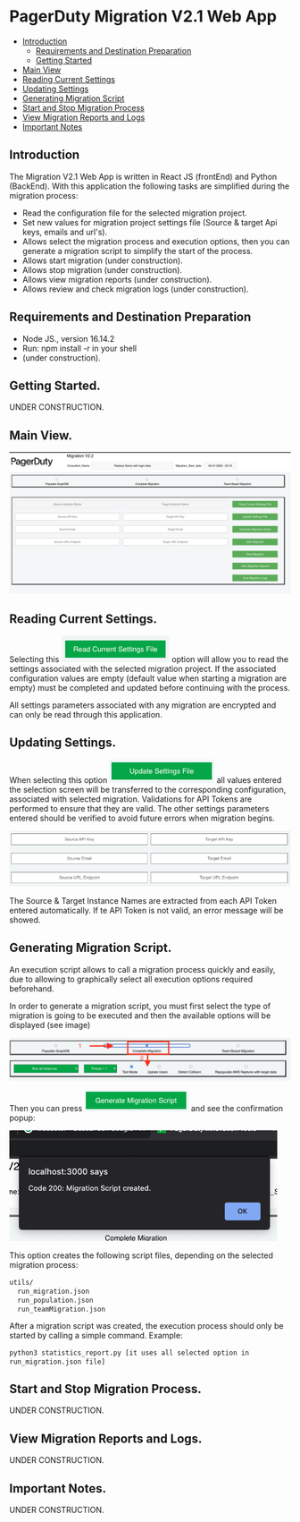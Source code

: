 # PagerDuty Migration V2.1 Web App

- [Introduction](#introduction)
    - [Requirements and Destination Preparation](#requirements-and-destination-preparation)
    - [Getting Started](#getting-started)
- [Main View](#main-view)
- [Reading Current Settings](#reading-current-settings)
- [Updating Settings](#updating-settings)
- [Generating Migration Script](#generating-migration-script)
- [Start and Stop Migration Process](#start-and-stop-migration-process)
- [View Migration Reports and Logs](#view-migration-reports-and-logs)
- [Important Notes](#important-notes)

## Introduction
The Migration V2.1 Web App is written in React JS (frontEnd) and Python (BackEnd). With this application the following tasks are simplified during the migration process:

* Read the configuration file for the selected migration project.
* Set new values for migration project settings file (Source & target Api keys, emails and url's).
* Allows select the migration process and execution options, then you can generate a migration script to simplify the start of the process.
* Allows start migration (under construction).
* Allows stop migration (under construction).
* Allows view migration reports (under construction).
* Allows review and check migration logs (under construction).


## Requirements and Destination Preparation
* Node JS., version 16.14.2
* Run: npm install -r in your shell
* (under construction).

## Getting Started.
UNDER CONSTRUCTION.


## Main View.
![](img/main_view.png)


## Reading Current Settings.
Selecting this  ![](img/read.png)  option will allow you to read the settings associated with the selected migration project. If the associated configuration values are empty
(default value when starting a migration are empty) must be completed and updated before continuing with the process.

All settings parameters associated with any migration are encrypted and can only be read through this application.


## Updating Settings.
When selecting this option   ![](img/update.png) all values entered the selection screen will be transferred to the corresponding configuration, associated with selected migration. 
Validations for API Tokens are performed to ensure that they are valid.  The other settings parameters entered should be verified to avoid future errors when migration begins.

![](img/settings_v.png)

The Source & Target Instance Names are extracted from each API Token entered automatically. If te API Token is not valid, an error message will be showed.

## Generating Migration Script.
An execution script allows to call a migration process quickly and easily, due to allowing to graphically select all execution options required beforehand.

In order to generate a migration script, you must first select the type of migration is going to be executed and then the available options will be displayed (see image)

![](img/options.png)

Then you can press ![](img/generate.png)  and see the confirmation popup:


![](img/confirmation.png)

This option creates the following script files, depending on the selected migration process:

    utils/
      run_migration.json
      run_population.json
      run_teamMigration.json


After a migration script was created, the execution process should only be started by calling a simple command. Example:

    python3 statistics_report.py [it uses all selected option in run_migration.json file]

## Start and Stop Migration Process.
UNDER CONSTRUCTION.


## View Migration Reports and Logs.
UNDER CONSTRUCTION.


## Important Notes.
UNDER CONSTRUCTION.

